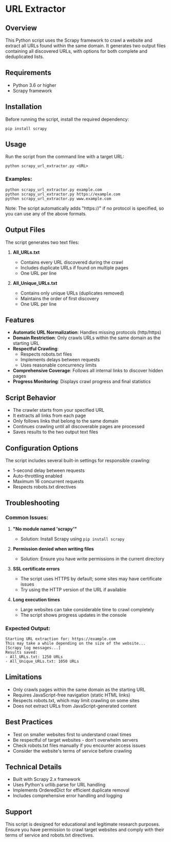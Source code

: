 # URL Extractor

## Overview
This Python script uses the Scrapy framework to crawl a website and extract all URLs found within the same domain. It generates two output files containing all discovered URLs, with options for both complete and deduplicated lists.

## Requirements
- Python 3.6 or higher
- Scrapy framework

## Installation
Before running the script, install the required dependency:

```
pip install scrapy
```

## Usage
Run the script from the command line with a target URL:

```
python scrapy_url_extractor.py <URL>
```

### Examples:
```
python scrapy_url_extractor.py example.com
python scrapy_url_extractor.py https://example.com
python scrapy_url_extractor.py www.example.com
```

Note: The script automatically adds "https://" if no protocol is specified, so you can use any of the above formats.

## Output Files
The script generates two text files:

1. **All_URLs.txt**
   - Contains every URL discovered during the crawl
   - Includes duplicate URLs if found on multiple pages
   - One URL per line

2. **All_Unique_URLs.txt**
   - Contains only unique URLs (duplicates removed)
   - Maintains the order of first discovery
   - One URL per line

## Features
- **Automatic URL Normalization**: Handles missing protocols (http/https)
- **Domain Restriction**: Only crawls URLs within the same domain as the starting URL
- **Respectful Crawling**: 
  - Respects robots.txt files
  - Implements delays between requests
  - Uses reasonable concurrency limits
- **Comprehensive Coverage**: Follows all internal links to discover hidden pages
- **Progress Monitoring**: Displays crawl progress and final statistics

## Script Behavior
- The crawler starts from your specified URL
- It extracts all links from each page
- Only follows links that belong to the same domain
- Continues crawling until all discoverable pages are processed
- Saves results to the two output text files

## Configuration Options
The script includes several built-in settings for responsible crawling:
- 1-second delay between requests
- Auto-throttling enabled
- Maximum 16 concurrent requests
- Respects robots.txt directives

## Troubleshooting

### Common Issues:
1. **"No module named 'scrapy'"**
   - Solution: Install Scrapy using `pip install scrapy`

2. **Permission denied when writing files**
   - Solution: Ensure you have write permissions in the current directory

3. **SSL certificate errors**
   - The script uses HTTPS by default; some sites may have certificate issues
   - Try using the HTTP version of the URL if available

4. **Long execution times**
   - Large websites can take considerable time to crawl completely
   - The script shows progress updates in the console

### Expected Output:
```
Starting URL extraction for: https://example.com
This may take a while depending on the size of the website...
[Scrapy log messages...]
Results saved:
- All_URLs.txt: 1250 URLs
- All_Unique_URLs.txt: 1050 URLs
```

## Limitations
- Only crawls pages within the same domain as the starting URL
- Requires JavaScript-free navigation (static HTML links)
- Respects robots.txt, which may limit crawling on some sites
- Does not extract URLs from JavaScript-generated content

## Best Practices
- Test on smaller websites first to understand crawl times
- Be respectful of target websites - don't overwhelm servers
- Check robots.txt files manually if you encounter access issues
- Consider the website's terms of service before crawling

## Technical Details
- Built with Scrapy 2.x framework
- Uses Python's urllib.parse for URL handling
- Implements OrderedDict for efficient duplicate removal
- Includes comprehensive error handling and logging

## Support
This script is designed for educational and legitimate research purposes. Ensure you have permission to crawl target websites and comply with their terms of service and robots.txt directives.
